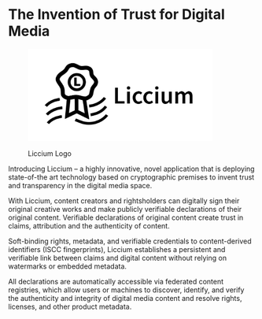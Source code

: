 # The Invention of Trust for Digital Media

<figure><picture><source srcset=".gitbook/assets/Liccium horizontal-white.png" media="(prefers-color-scheme: dark)"><img src=".gitbook/assets/Liccium horizontal.png" alt="" width="375"></picture><figcaption><p>Liccium Logo</p></figcaption></figure>

Introducing Liccium – a highly innovative, novel application that is deploying state-of-the art technology based on cryptographic premises to invent trust and transparency in the digital media space.

With Liccium, content creators and rightsholders can digitally sign their original creative works and make publicly verifiable declarations of their original content. Verifiable declarations of original content create trust in claims, attribution and the authenticity of content.

Soft-binding rights, metadata, and verifiable credentials to content-derived identifiers (ISCC fingerprints), Liccium establishes a persistent and verifiable link between claims and digital content without relying on watermarks or embedded metadata.

All declarations are automatically accessible via federated content registries, which allow users or machines to discover, identify, and verify the authenticity and integrity of digital media content and resolve rights, licenses, and other product metadata.
